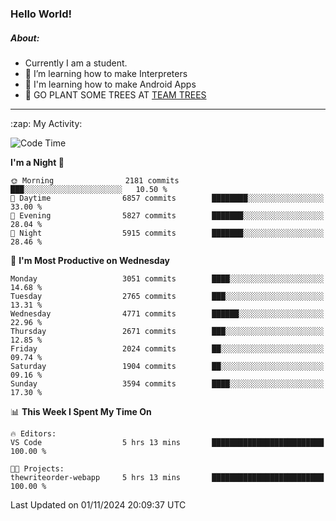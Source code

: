 ### Hello World!

##### About:
- Currently I am a student.
- 🌱 I’m learning how to make Interpreters
- 🌱 I'm learning how to make Android Apps
- 🌱 GO PLANT SOME TREES AT [TEAM TREES](https://teamtrees.org/)

---
  <summary>:zap: My Activity:</summary>
  
<!--START_SECTION:waka-->
![Code Time](http://img.shields.io/badge/Code%20Time-1%2C557%20hrs-blue)

**I'm a Night 🦉** 

```text
🌞 Morning                2181 commits        ███░░░░░░░░░░░░░░░░░░░░░░   10.50 % 
🌆 Daytime                6857 commits        ████████░░░░░░░░░░░░░░░░░   33.00 % 
🌃 Evening                5827 commits        ███████░░░░░░░░░░░░░░░░░░   28.04 % 
🌙 Night                  5915 commits        ███████░░░░░░░░░░░░░░░░░░   28.46 % 
```
📅 **I'm Most Productive on Wednesday** 

```text
Monday                   3051 commits        ████░░░░░░░░░░░░░░░░░░░░░   14.68 % 
Tuesday                  2765 commits        ███░░░░░░░░░░░░░░░░░░░░░░   13.31 % 
Wednesday                4771 commits        ██████░░░░░░░░░░░░░░░░░░░   22.96 % 
Thursday                 2671 commits        ███░░░░░░░░░░░░░░░░░░░░░░   12.85 % 
Friday                   2024 commits        ██░░░░░░░░░░░░░░░░░░░░░░░   09.74 % 
Saturday                 1904 commits        ██░░░░░░░░░░░░░░░░░░░░░░░   09.16 % 
Sunday                   3594 commits        ████░░░░░░░░░░░░░░░░░░░░░   17.30 % 
```


📊 **This Week I Spent My Time On** 

```text
🔥 Editors: 
VS Code                  5 hrs 13 mins       █████████████████████████   100.00 % 

🐱‍💻 Projects: 
thewriteorder-webapp     5 hrs 13 mins       █████████████████████████   100.00 % 
```


 Last Updated on 01/11/2024 20:09:37 UTC
<!--END_SECTION:waka-->
